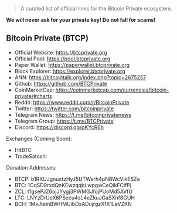 
> A curated list of official links for the Bitcoin Private ecosystem.

**We will never ask for your private key! Do not fall for scams!**

## Bitcoin Private (BTCP)

* Official Website: https://btcprivate.org
* Official Pool: https://pool.btcprivate.org
* Paper Wallet: https://paperwallet.btcprivate.org
* Block Explorer: https://explorer.btcprivate.org
* ANN: https://bitcointalk.org/index.php?topic=2675257
* Github: https://github.com/BTCPrivate
* CoinMarketCap: https://coinmarketcap.com/currencies/bitcoin-private/#charts
* Reddit: https://www.reddit.com/r/BitcoinPrivate
* Twitter: https://twitter.com/bitcoinprivate
* Telegram News: https://t.me/bitcoinprivatenews
* Telegram Group: https://t.me/BTCPrivate
* Discord: https://discord.gg/pKYcR6h

Exchanges (Coming Soon):
* HitBTC
* TradeSatoshi

Donation Addresses:
* BTCP: b1RXUJgnuxtzHyJ5UTWerh4pNBWcVikESZe
* BTC: 1CqSD9rxdQnKEwzqqbLwpgwCeQikFCifPj
* ZCL: t1gsePJZ6ojJYygj3PWMGJfojPUoMd5AVfU
* LTC: LNYzDrUeX6PSecu4sL4eZkuJGaSXnf8GUH
* BCH: 1MxJteinBWHMUibDxADujrgzXfX1LeVZKN



